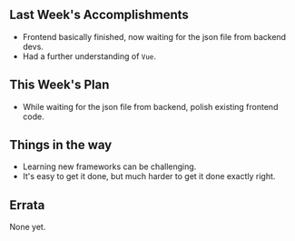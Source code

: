 ## Last Week's Accomplishments
- Frontend basically finished, now waiting for the json file from backend devs.
- Had a further understanding of `Vue`.
## This Week's Plan
- While waiting for the json file from backend, polish existing frontend code.
## Things in the way
<!-- - sprint 4 deliverables -->
- Learning new frameworks can be challenging.
- It's easy to get it done, but much harder to get it done exactly right.
## Errata
None yet.